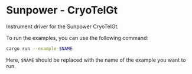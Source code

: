 # Sunpower - CryoTelGt

Instrument driver for the Sunpower CryoTelGt.

To run the examples, you can use the following command:

```bash
cargo run --example $NAME
``` 

Here, `$NAME` should be replaced with the name of the example you want to run.
